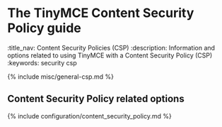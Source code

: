 # The TinyMCE Content Security Policy guide
:title_nav: Content Security Policies (CSP)
:description: Information and options related to using TinyMCE with a Content Security Policy (CSP)
:keywords: security csp

{% include misc/general-csp.md %}

## Content Security Policy related options

{% include configuration/content_security_policy.md %}
